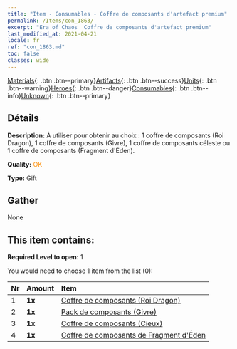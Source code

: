 ```yaml
---
title: "Item - Consumables - Coffre de composants d'artefact premium"
permalink: /Items/con_1863/
excerpt: "Era of Chaos  Coffre de composants d'artefact premium"
last_modified_at: 2021-04-21
locale: fr
ref: "con_1863.md"
toc: false
classes: wide
---
```

 [Materials](/fr/Items/){: .btn .btn--primary}[Artifacts](/fr/Items/Artifacts/){: .btn .btn--success}[Units](/fr/Items/Units/){: .btn .btn--warning}[Heroes](/fr/Items/Heroes/){: .btn .btn--danger}[Consumables](/fr/Items/Consumables/){: .btn .btn--info}[Unknown](/fr/Items/Unknown/){: .btn .btn--primary}

## Détails
 **Description:** À utiliser pour obtenir au choix : 1 coffre de composants (Roi Dragon), 1 coffre de composants (Givre), 1 coffre de composants céleste ou 1 coffre de composants (Fragment d'Éden).

 **Quality:** <span style="color: #FF8C00">OK</span>

 **Type:** Gift

## Gather

  None

## This item contains:

 **Required Level to open:** 1

 You would need to choose 1 item from the list (0):

  | Nr | Amount |     Item    |
  |:---|:-------|:------------|
  | 1 |  **1x** | [Coffre de composants (Roi Dragon)](/fr/Items/con_1348/) |  | 
  | 2 |  **1x** | [Pack de composants (Givre)](/fr/Items/con_1352/) |  | 
  | 3 |  **1x** | [Coffre de composants (Cieux)](/fr/Items/con_1354/) |  | 
  | 4 |  **1x** | [Coffre de composants de Fragment d'Éden](/fr/Items/con_1864/) |  | 
